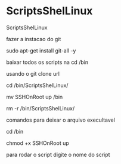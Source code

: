 # ScriptsShelLinux
ScriptsShelLinux

fazer a instacao do git

sudo apt-get install git-all -y


baixar todos os scripts na cd /bin

usando o git clone url

cd /bin/ScriptsShelLinux/

mv SSHOnRoot up /bin

rm -r /bin/ScriptsShelLinux/

comandos para deixar o arquivo execultavel

cd /bin

chmod +x SSHOnRoot up


para rodar o script digite o nome do script 
